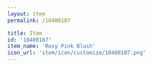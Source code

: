 ```yaml
---
layout: item
permalink: /10400107

title: Item
id: '10400107'
item_name: 'Rosy Pink Blush'
icon_url: 'item/icon/customize/10400107.png'
---
```

